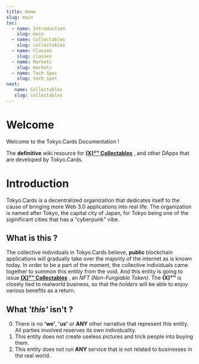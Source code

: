 ```yaml
---
title: Home
slug: main
toc:
  - name: Introduction
    slug: main 
  - name: Collectables 
    slug: collectables 
  - name: Classes 
    slug: classes 
  - name: Markets 
    slug: markets 
  - name: Tech Spec 
    slug: tech_spec 
next: 
   name: Collectables
   slug: collectables 
---
```


# Welcome
Welcome to the Tokyo.Cards Documentation !

The __definitive__ wiki resource for __[(X)³™ Collectables](/wiki/?slug=collectables&lang=en)__ , and other DApps that are developed by Tokyo.Cards.

# Introduction
Tokyo.Cards is a decentralized organization that dedicates itself to the cause of bringing more Web 3.0 applications into real life. The organization is named after Tokyo, the capital city of Japan, for Tokyo being one of the siginificant cities that has a "cyberpunk" vibe.

## What is this ? 
The collective individuals in Tokyo.Cards believe, __public__ blockchain applications will gradually take over the majority of the internet as is known today. In order to be a part of the moment, the collective individuals came together to summon this entitiy from the void. And this entity is going to issue  __[(X)³™ Collectables](/wiki/?slug=collectables&lang=en)__ , an _NFT (Non-Fungiable Token)_. The __(X)³™__ is closely tied to realworld business, so that the _holders_ will be able to enjoy various benefits as a return.

## What _'this'_ isn't ? 
0. There is no __'we'__, __'us'__ or __ANY__ other narrative that represent this entity. All parties involved reserves its own individuality.
1. This entity does not create useless pictures and trick people into buying them.
2. This entity does not run __ANY__ service that is not related to businesses in the real world.
